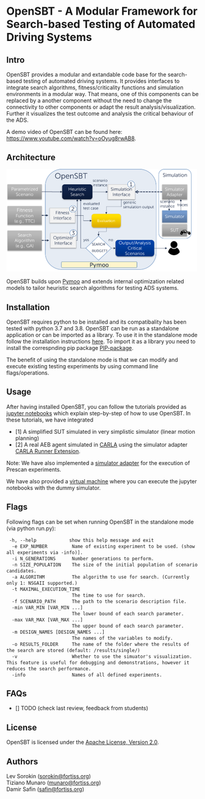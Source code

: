 # OpenSBT - A Modular Framework for Search-based Testing of Automated Driving Systems


## Intro

OpenSBT provides a modular and extandable code base for the search-based testing of automated driving systems. It provides interfaces to integrate search algorithms, fitness/criticality functions and simulation environments in a modular way. That means, one of this components can be replaced by a another component without the need to change the connectivity to other components or adapt the result analysis/visualization. Further it visualizes the test outcome and analysis the critical behaviour of the ADS. 

A demo video of OpenSBT can be found here: https://www.youtube.com/watch?v=oOyug8rwAB8.


## Architecture

[<img src="doc/figures/OpenSBT_architecture.png" width="500"/>]()

OpenSBT builds upon [Pymoo](https://pymoo.org/) and extends internal optimization related models to tailor heuristic search algorithms for testing ADS systems.

## Installation

OpenSBT requires python to be installed and its compatibality has been tested with python 3.7 and 3.8. OpenSBT can be run as a standalone application or can be imported as a library. To use it in the standalone mode follow the installation instructions [here](/doc/jupyter/01_Installation.ipynb). To import it as a library you need to install the correspnding pip package [PIP-package](TODO). 

The benefit of using the standalone mode is that we can modify and execute existing testing experiments by using command line flags/operations.

## Usage

After having installed OpenSBT, you can follow the tutorials provided as [jupyter notebooks](doc/jupyter/) which explain step-by-step of how to use OpenSBT.
In these tutorials, we have integrated 

- [1] A simplified SUT simulated in very simplistic simulator (linear motion planning) 
- [2] A real AEB agent simulated in [CARLA](https://carla.org/) using the simulator adapter [CARLA Runner Extension](https://git.fortiss.org/opensbt/carla-runner).

Note: We have also implemented a [simulator adapter](https://git.fortiss.org/opensbt/prescan_runner) for the execution of Prescan experiments.

We have also provided a [virtual machine]() where you can execute the jupyter notebooks with the dummy simulator.

## Flags

Following flags can be set when running OpenSBT in the standalone mode (via python run.py):

```
 -h, --help            show this help message and exit
  -e EXP_NUMBER         Name of existing experiment to be used. (show all experiments via -info)].
  -i N_GENERATIONS      Number generations to perform.
  -n SIZE_POPULATION    The size of the initial population of scenario candidates.
  -a ALGORITHM          The algorithm to use for search. (Currently only 1: NSGAII supported.)
  -t MAXIMAL_EXECUTION_TIME
                        The time to use for search.
  -f SCENARIO_PATH      The path to the scenario description file.
  -min VAR_MIN [VAR_MIN ...]
                        The lower bound of each search parameter.
  -max VAR_MAX [VAR_MAX ...]
                        The upper bound of each search parameter.
  -m DESIGN_NAMES [DESIGN_NAMES ...]
                        The names of the variables to modify.
  -o RESULTS_FOLDER     The name of the folder where the results of the search are stored (default: /results/single/)
  -v                    Whether to use the simuator's visualization. This feature is useful for debugging and demonstrations, however it reduces the search performance.
  -info                 Names of all defined experiments.
```

## FAQs

- [] TODO (check last review, feedback from students)

## License

OpenSBT is licensed under the [Apache License, Version 2.0](LICENSE).

## Authors

Lev Sorokin (sorokin@fortiss.org) \
Tiziano Munaro (munaro@fortiss.org) \
Damir Safin (safin@fortiss.org) 

